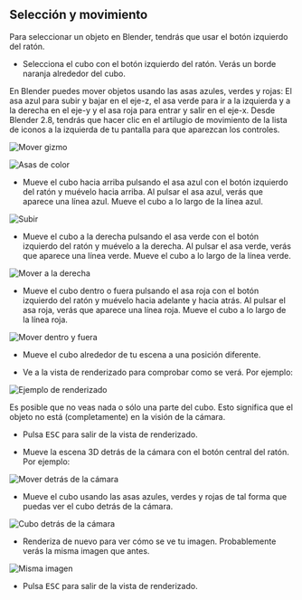 ## Selección y movimiento

Para seleccionar un objeto en Blender, tendrás que usar el botón izquierdo del ratón.

+ Selecciona el cubo con el botón izquierdo del ratón. Verás un borde naranja alrededor del cubo.

En Blender puedes mover objetos usando las asas azules, verdes y rojas: El asa azul para subir y bajar en el eje-z, el asa verde para ir a la izquierda y a la derecha en el eje-y y el asa roja para entrar y salir en el eje-x. Desde Blender 2.8, tendrás que hacer clic en el artilugio de movimiento de la lista de iconos a la izquierda de tu pantalla para que aparezcan los controles.

![Mover gizmo](images/move-gizmo.png)

![Asas de color](images/coloured-handles.png)

+ Mueve el cubo hacia arriba pulsando el asa azul con el botón izquierdo del ratón y muévelo hacia arriba. Al pulsar el asa azul, verás que aparece una línea azul. Mueve el cubo a lo largo de la línea azul.

![Subir](images/move-up.png)

+ Mueve el cubo a la derecha pulsando el asa verde con el botón izquierdo del ratón y muévelo a la derecha. Al pulsar el asa verde, verás que aparece una línea verde. Mueve el cubo a lo largo de la línea verde.

![Mover a la derecha](images/move-right.png)

+ Mueve el cubo dentro o fuera pulsando el asa roja con el botón izquierdo del ratón y muévelo hacia adelante y hacia atrás. Al pulsar el asa roja, verás que aparece una línea roja. Mueve el cubo a lo largo de la línea roja.

![Mover dentro y fuera](images/move-in-and-out.png)

+ Mueve el cubo alrededor de tu escena a una posición diferente.

+ Ve a la vista de renderizado para comprobar como se verá. Por ejemplo:

![Ejemplo de renderizado](images/example-render.png)

Es posible que no veas nada o sólo una parte del cubo. Esto significa que el objeto no está (completamente) en la visión de la cámara.

+ Pulsa <kbd>ESC</kbd> para salir de la vista de renderizado.

+ Mueve la escena 3D detrás de la cámara con el botón central del ratón. Por ejemplo:

![Mover detrás de la cámara](images/move-behind-camera.png)

+ Mueve el cubo usando las asas azules, verdes y rojas de tal forma que puedas ver el cubo detrás de la cámara.

![Cubo detrás de la cámara](images/cube-behind-camera.png)

+ Renderiza de nuevo para ver cómo se ve tu imagen. Probablemente verás la misma imagen que antes.

![Misma imagen](images/same-image.png)

+ Pulsa <kbd>ESC</kbd> para salir de la vista de renderizado.